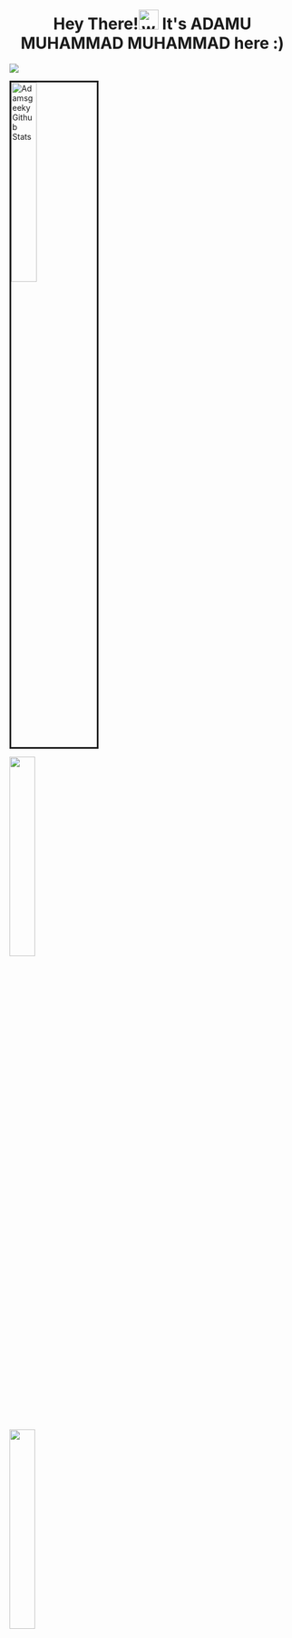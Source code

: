 <h1 align="center">Hey There!<img alt="wave" src="https://emojis.slackmojis.com/emojis/images/1588177020/8809/wave_hello.gif?1588177020" width="35"> It's ADAMU MUHAMMAD MUHAMMAD here :) </h1>

![](https://activity-graph.herokuapp.com/graph?username=Adamsgeeky&theme=react-dark&hide_border=true&area=true)
<div>
<p><img width="30%" style="border-style:solid" src="https://github-readme-streak-stats.herokuapp.com/?user=AdamsGeeky&theme=radical" alt="Adamsgeeky Github Stats" />
  </p>
  <p>
  <img width="30%" src="https://github-readme-stats.vercel.app/api?username=AdamsGeeky&count_private=true&theme=radical"/>
</p>
<p>
  <img  width="30%"  src = "https://github-readme-stats.vercel.app/api/top-langs/?username=AdamsGeeky&theme=radical&hide=jupyter%20notebook&layout=compact&langs_count=8"></p>
</div>
<!--
**AdamsGeeky/AdamsGeeky** is a ✨ _special_ ✨ repository because its `README.md` (this file) appears on your GitHub profile.

Here are some ideas to get you started:

- 🔭 I’m currently working on ...
- 🌱 I’m currently learning ...
- 👯 I’m looking to collaborate on ...
- 🤔 I’m looking for help with ...
- 💬 Ask me about ...
- 📫 How to reach me: ...
- 😄 Pronouns: ...
- ⚡ Fun fact: ...
-->
<p align="center"> 
  Visitor count<br>
  <img src="https://profile-counter.glitch.me/AdamsGeeky/count.svg" />
</p>

<!-- [Geek Innovative tech](https://www.youtube.com/watch?v=dDiVlC7oRrI&list=PL1tNMhAqE_3bom_21T-O3o8r9D2v4X_gr&index=2) -->